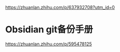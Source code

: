 https://zhuanlan.zhihu.com/p/637932708?utm_id=0

# Obsidian git备份手册
https://zhuanlan.zhihu.com/p/595478125
